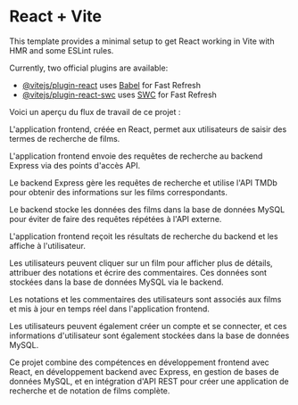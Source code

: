 # React + Vite

This template provides a minimal setup to get React working in Vite with HMR and some ESLint rules.

Currently, two official plugins are available:

- [@vitejs/plugin-react](https://github.com/vitejs/vite-plugin-react/blob/main/packages/plugin-react/README.md) uses [Babel](https://babeljs.io/) for Fast Refresh
- [@vitejs/plugin-react-swc](https://github.com/vitejs/vite-plugin-react-swc) uses [SWC](https://swc.rs/) for Fast Refresh

Voici un aperçu du flux de travail de ce projet :

L'application frontend, créée en React, permet aux utilisateurs de saisir des termes de recherche de films.

L'application frontend envoie des requêtes de recherche au backend Express via des points d'accès API.

Le backend Express gère les requêtes de recherche et utilise l'API TMDb pour obtenir des informations sur les films correspondants.

Le backend stocke les données des films dans la base de données MySQL pour éviter de faire des requêtes répétées à l'API externe.

L'application frontend reçoit les résultats de recherche du backend et les affiche à l'utilisateur.

Les utilisateurs peuvent cliquer sur un film pour afficher plus de détails, attribuer des notations et écrire des commentaires. Ces données sont stockées dans la base de données MySQL via le backend.

Les notations et les commentaires des utilisateurs sont associés aux films et mis à jour en temps réel dans l'application frontend.

Les utilisateurs peuvent également créer un compte et se connecter, et ces informations d'utilisateur sont également stockées dans la base de données MySQL.

Ce projet combine des compétences en développement frontend avec React, en développement backend avec Express, en gestion de bases de données MySQL, et en intégration d'API REST pour créer une application de recherche et de notation de films complète.





